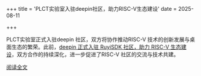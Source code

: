 +++
title = 'PLCT实验室入驻deepin社区，助力RISC-V生态建设'
date = 2025-08-11

+++

PLCT实验室正式入驻deepin 社区，双方将协作推动RISC-V 技术的创新发展与桌面生态的繁荣。此前，[deepin 正式入驻 RuyiSDK 社区，助力 RISC-V 生态建设](https://mp.weixin.qq.com/s?__biz=MzA5NzE0Mjg4Ng==&mid=2650456899&idx=2&sn=8e938b14756550ffaa5dd5bee21bfd87&scene=21#wechat_redirect)，双方合作的持续深化，进一步促进了RISC-V 社区的交流与技术共建。

[阅读全文](https://mp.weixin.qq.com/s/jBJL_EeDvMIoUm1VIFM1NA)

